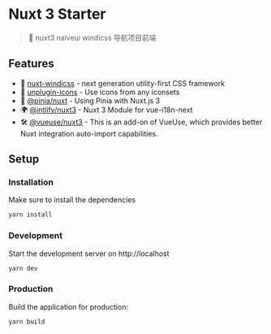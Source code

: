 # Nuxt 3 Starter

> 💚 nuxt3 naiveui windicss 导航项目前端

## Features

* 💨 [nuxt-windicss](https://windicss.org/integrations/nuxt.html) - next generation utility-first CSS framework
* 🤹 [unplugin-icons](https://github.com/antfu/unplugin-icons) - Use icons from any iconsets
* 🍍 [@pinia/nuxt](https://pinia.esm.dev/ssr/nuxt.html) - Using Pinia with Nuxt.js 3
* 🌍 [@intlify/nuxt3](https://github.com/intlify/nuxt3) - Nuxt 3 Module for vue-i18n-next
* 🛠️ [@vueuse/nuxt3](https://vueuse.org/nuxt/readme.html#vueuse-nuxt) - This is an add-on of VueUse, which provides better Nuxt integration auto-import capabilities.

## Setup

### Installation

Make sure to install the dependencies

```bash
yarn install
```

### Development

Start the development server on http://localhost

```bash
yarn dev
```

### Production

Build the application for production:

```bash
yarn build
```
